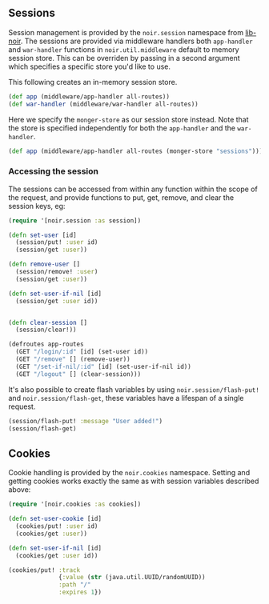## Sessions

Session management is provided by the `noir.session` namespace from [lib-noir](https://github.com/noir-clojure/lib-noir).
The sessions are provided via middleware handlers both `app-handler`
and `war-handler` functions in `noir.util.middleware` default to memory session
store. This can be overriden by passing in a second argument which specifies a
specific store you'd like to use.

This following creates an in-memory session store.

```clojure
(def app (middleware/app-handler all-routes))
(def war-handler (middleware/war-handler all-routes))
```

Here we specify the `monger-store` as our session store instead.
Note that the store is specified independently for both the `app-handler`
and the `war-handler`.

```clojure
(def app (middleware/app-handler all-routes (monger-store "sessions")))
```

### Accessing the session

The sessions can be accessed from within any function within the scope of the request,
and provide functions to put, get, remove, and clear the session keys, eg:

```clojure
(require '[noir.session :as session])

(defn set-user [id]
  (session/put! :user id)
  (session/get :user))

(defn remove-user []
  (session/remove! :user)
  (session/get :user))

(defn set-user-if-nil [id]
  (session/get :user id))


(defn clear-session []
  (session/clear!))

(defroutes app-routes
  (GET "/login/:id" [id] (set-user id))
  (GET "/remove" [] (remove-user))
  (GET "/set-if-nil/:id" [id] (set-user-if-nil id))
  (GET "/logout" [] (clear-session)))
```

It's also possible to create flash variables by using `noir.session/flash-put!`
and `noir.session/flash-get`, these variables have a lifespan of a single request.

```clojure
(session/flash-put! :message "User added!")
(session/flash-get)
```

## Cookies

Cookie handling is provided by the `noir.cookies` namespace. Setting and getting
cookies works exactly the same as with session variables described above:

```clojure
(require '[noir.cookies :as cookies])

(defn set-user-cookie [id]
  (cookies/put! :user id)
  (cookies/get :user))

(defn set-user-if-nil [id]
  (cookies/get :user id))

(cookies/put! :track
              {:value (str (java.util.UUID/randomUUID))
              :path "/"
              :expires 1})
```
